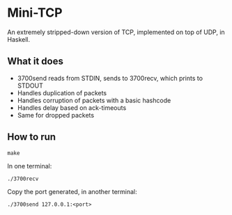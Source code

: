 Mini-TCP
========

An extremely stripped-down version of TCP, implemented on top of UDP, in Haskell.

What it does
------------
* 3700send reads from STDIN, sends to 3700recv, which prints to STDOUT
* Handles duplication of packets
* Handles corruption of packets with a basic hashcode
* Handles delay based on ack-timeouts
* Same for dropped packets

How to run
----------
~~~
make
~~~
In one terminal:
~~~
./3700recv
~~~
Copy the port generated, in another terminal:
~~~
./3700send 127.0.0.1:<port>
~~~

